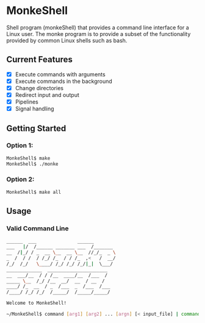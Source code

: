 # MonkeShell
Shell program (monkeShell) that provides a command line interface for a Linux user. The monke program is to provide a subset of the functionality provided by common Linux shells such as bash.

## Current Features
- [x] Execute commands with arguments
- [x] Execute commands in the background
- [x] Change directories
- [x] Redirect input and output
- [x] Pipelines
- [x] Signal handling  

## Getting Started

### Option 1:

```bash
MonkeShell$ make
MonkeShell$ ./monke
```

### Option 2:

```bash
MonkeShell$ make all
```

## Usage

### Valid Command Line

```bash
______  ___               ______
___   |/  /______ _______ ___  /_______
__  /|_/ / _  __ \__  __ \__  //_/_  _ \
_  /  / /  / /_/ /_  / / /_  ,<   /  __/
/_/  /_/   \____/ /_/ /_/ /_/|_|  \___/
_____________  ______________________
__  ___/__  / / /__  ____/__  /___  /
_____ \__  /_/ /__  __/  __  / __  /
____/ /_  __  / _  /___  _  /___  /___
/____/ /_/ /_/  /_____/  /_____/_____/

Welcome to MonkeShell!

~/MonkeShell$ command [arg1] [arg2] ... [argn] [< input_file] | command [arg1] [arg2] ... [argn] [> output_file] | ... | command [arg1] [arg2] ... [argn] [&]
```